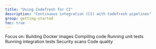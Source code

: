 ```yaml
---
title: "Using Codefresh for CI"
description: "Continuous integration (CI) with Codefresh pipelines"
group: getting-started
toc: true
---
```


Focus on: 
Building Docker images
Compiling code
Running unit tests
Running integration tests
Security scans
Code quality





